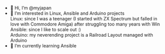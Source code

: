 - 👋 Hi, I’m @myjapan
- 👀 I’m interested in Linux, Ansible and Arduino projects    
     Linux: since I was a teenager (I started with ZX Spectrum but falled in love with Commodore Amiga) after struggling too many years with Win    
     Ansible: since I like to scale out :)    
     Arduino: my neverending project is a Railroad Layout managed with Arduino    
- 🌱 I’m currently learning Ansible     
